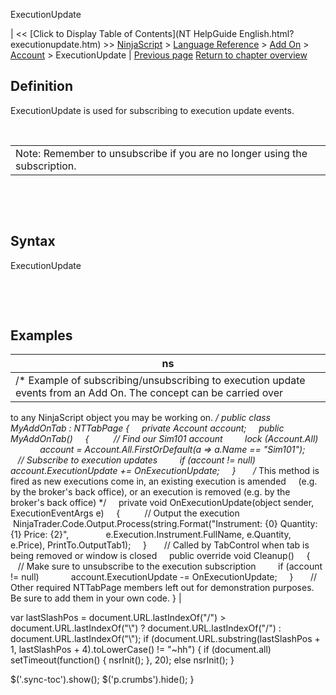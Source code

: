 ﻿










 


ExecutionUpdate







| &lt;&lt; [Click to Display Table of Contents](NT HelpGuide English.html?executionupdate.htm) &gt;&gt;
 [NinjaScript](ninjascript.htm) &gt; [Language Reference](language_reference_wip.htm) &gt; [Add On](add_on.htm) &gt; [Account](account_class.htm) &gt;
ExecutionUpdate | [Previous page](executions.htm)
[Return to chapter overview](account_class.htm)










Definition
----------


ExecutionUpdate is used for subscribing to execution update events. 


 




|  |
| --- |
| Note: Remember to unsubscribe if you are no longer using the subscription. |



 


 


Syntax
------


ExecutionUpdate


 


 


Examples
--------





| ns |
| --- |
| /* Example of subscribing/unsubscribing to execution update events from an Add On. The concept can be carried over
to any NinjaScript object you may be working on. */
public class MyAddOnTab : NTTabPage
{
     private Account account;
     public MyAddOnTab()
     {
          // Find our Sim101 account
         lock (Account.All)
               account = Account.All.FirstOrDefault(a =&gt; a.Name == "Sim101");
 
          // Subscribe to execution updates
         if (account != null)
               account.ExecutionUpdate += OnExecutionUpdate;
     }
 
     /* This method is fired as new executions come in, an existing execution is amended
     (e.g. by the broker's back office), or an execution is removed (e.g. by the broker's back office) */
     private void OnExecutionUpdate(object sender, ExecutionEventArgs e)
     {
          // Output the execution
          NinjaTrader.Code.Output.Process(string.Format("Instrument: {0} Quantity: {1} Price: {2}",
               e.Execution.Instrument.FullName, e.Quantity, e.Price), PrintTo.OutputTab1);
     }
 
     // Called by TabControl when tab is being removed or window is closed
     public override void Cleanup()
     {
          // Make sure to unsubscribe to the execution subscription
         if (account != null)
              account.ExecutionUpdate -= OnExecutionUpdate;
     }
 
     // Other required NTTabPage members left out for demonstration purposes. Be sure to add them in your own code.
} |






 
 var lastSlashPos = document.URL.lastIndexOf("/") &gt; document.URL.lastIndexOf("\\") ? document.URL.lastIndexOf("/") : document.URL.lastIndexOf("\\");
 if (document.URL.substring(lastSlashPos + 1, lastSlashPos + 4).toLowerCase() != "~hh") {
 if (document.all) setTimeout(function() {
 nsrInit();
 }, 20);
 else nsrInit();
 }
 
 
 $('.sync-toc').show();
 $('p.crumbs').hide();
 }
 
 
 



